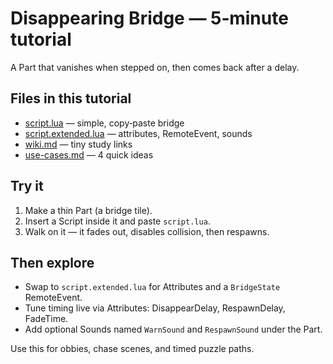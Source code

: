 # Disappearing Bridge — 5‑minute tutorial

A Part that vanishes when stepped on, then comes back after a delay.

## Files in this tutorial

- [script.lua](script.lua) — simple, copy‑paste bridge
- [script.extended.lua](script.extended.lua) — attributes, RemoteEvent, sounds
- [wiki.md](wiki.md) — tiny study links
- [use-cases.md](use-cases.md) — 4 quick ideas

## Try it

1) Make a thin Part (a bridge tile).
2) Insert a Script inside it and paste `script.lua`.
3) Walk on it — it fades out, disables collision, then respawns.

## Then explore

- Swap to `script.extended.lua` for Attributes and a `BridgeState` RemoteEvent.
- Tune timing live via Attributes: DisappearDelay, RespawnDelay, FadeTime.
- Add optional Sounds named `WarnSound` and `RespawnSound` under the Part.

Use this for obbies, chase scenes, and timed puzzle paths.